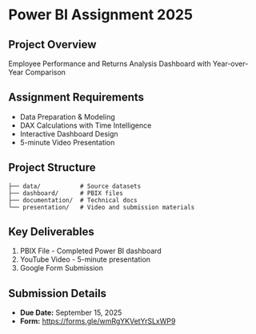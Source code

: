 # Power BI Assignment 2025

## Project Overview
Employee Performance and Returns Analysis Dashboard with Year-over-Year Comparison

## Assignment Requirements
- Data Preparation & Modeling
- DAX Calculations with Time Intelligence
- Interactive Dashboard Design
- 5-minute Video Presentation

## Project Structure
```
├── data/           # Source datasets
├── dashboard/      # PBIX files
├── documentation/  # Technical docs
└── presentation/   # Video and submission materials
```

## Key Deliverables
1. PBIX File - Completed Power BI dashboard
2. YouTube Video - 5-minute presentation
3. Google Form Submission

## Submission Details
- **Due Date:** September 15, 2025
- **Form:** https://forms.gle/wmRgYKVetYrSLxWP9